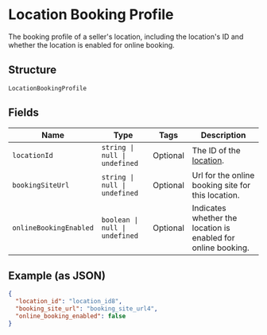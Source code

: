 <!-- Optimized: 2025-10-06 -->
<!-- RPM: 1.6.2.1.1.6.2.1_location-booking-profile_20251006 -->
<!-- Session: E2E RPM DNA Application -->
<!-- AOM: RND (Reggie & Dro) -->
<!-- COI: TECHNOLOGY -->
<!-- RPM: HIGH -->
<!-- ACTION: BUILD -->

# Location Booking Profile

The booking profile of a seller's location, including the location's ID and whether the location is enabled for online booking.

## Structure

`LocationBookingProfile`

## Fields

| Name | Type | Tags | Description |
|  --- | --- | --- | --- |
| `locationId` | `string \| null \| undefined` | Optional | The ID of the [location](entity:Location). |
| `bookingSiteUrl` | `string \| null \| undefined` | Optional | Url for the online booking site for this location. |
| `onlineBookingEnabled` | `boolean \| null \| undefined` | Optional | Indicates whether the location is enabled for online booking. |

## Example (as JSON)

```json
{
  "location_id": "location_id8",
  "booking_site_url": "booking_site_url4",
  "online_booking_enabled": false
}
```
